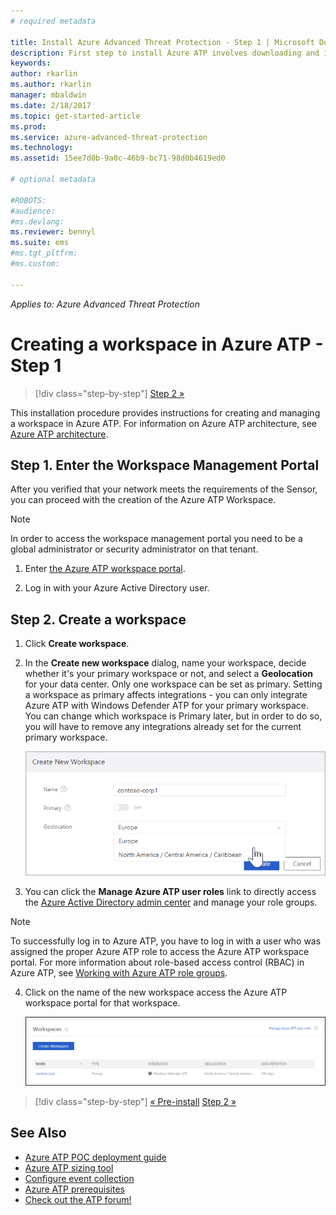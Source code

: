 ```yaml
---
# required metadata

title: Install Azure Advanced Threat Protection - Step 1 | Microsoft Docs
description: First step to install Azure ATP involves downloading and installing the Azure ATP cloud service onto your chosen server.
keywords:
author: rkarlin
ms.author: rkarlin
manager: mbaldwin
ms.date: 2/18/2017
ms.topic: get-started-article
ms.prod:
ms.service: azure-advanced-threat-protection
ms.technology:
ms.assetid: 15ee7d0b-9a0c-46b9-bc71-98d0b4619ed0

# optional metadata

#ROBOTS:
#audience:
#ms.devlang:
ms.reviewer: bennyl
ms.suite: ems
#ms.tgt_pltfrm:
#ms.custom:

---
```


*Applies to: Azure Advanced Threat Protection*


# Creating a workspace in Azure ATP - Step 1

>[!div class="step-by-step"]
[Step 2 »](install-atp-step2.md)

This installation procedure provides instructions for creating and managing a workspace in Azure ATP. For information on Azure ATP architecture, see [Azure ATP architecture](atp-architecture.md).


## Step 1. Enter the Workspace Management Portal

After you verified that your network meets the requirements of the Sensor, you can proceed with the creation of the Azure ATP Workspace.

> [!NOTE]
>In order to access the workspace management portal you need to be a global administrator or security administrator on that tenant.


1.  Enter [the Azure ATP workspace portal](https://portal.atp.azure.com).

2.  Log in with your Azure Active Directory user.

## Step 2. Create a workspace

1. Click **Create workspace**.

2. In the **Create new workspace** dialog, name your workspace, decide whether it's your primary workspace or not, and select a **Geolocation** for your data center. Only one workspace can be set as primary. Setting a workspace as primary affects integrations - you can only integrate Azure ATP with Windows Defender ATP for your primary workspace. You can change which workspace is Primary later, but in order to do so, you will have to remove any integrations already set for the current primary workspace.

    ![Azure ATP create workspace](media/create-workspace.png)

3. You can click the **Manage Azure ATP user roles** link to directly access the [Azure Active Directory admin center](https://docs.microsoft.com/azure/active-directory/active-directory-assign-admin-roles-azure-portal) and manage your role groups.

 > [!NOTE]
 > To successfully log in to Azure ATP, you have to log in with a user who was assigned the proper Azure ATP role to access the Azure ATP workspace portal. For more information about role-based access control (RBAC) in Azure ATP, see [Working with Azure ATP role groups](atp-role-groups.md).

4. Click on the name of the new workspace access the Azure ATP workspace portal for that workspace.

    ![Azure ATP workspaces](media/atp-workspaces.png)



>[!div class="step-by-step"]
[« Pre-install](configure-port-mirroring.md)
[Step 2 »](install-atp-step2.md)


## See Also
- [Azure ATP POC deployment guide](http://aka.ms/atapoc)
- [Azure ATP sizing tool](http://aka.ms/aatpsizingtool)
- [Configure event collection](configure-event-collection.md)
- [Azure ATP prerequisites](atp-prerequisites.md)
- [Check out the ATP forum!](https://aka.ms/azureatpcommunity)
